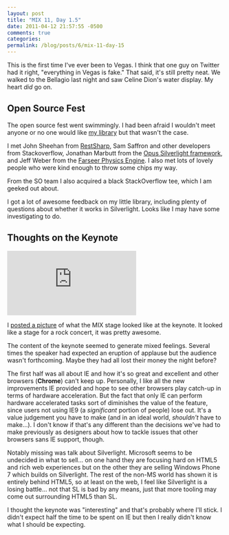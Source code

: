 ```yaml
---
layout: post
title: "MIX 11, Day 1.5"
date: 2011-04-12 21:57:55 -0500
comments: true
categories:
permalink: /blog/posts/6/mix-11-day-15
---
```


This is the first time I've ever been to Vegas. I think that one guy on Twitter had it right, "everything in Vegas is fake." That said, it's still pretty neat. We walked to the Bellagio last night and saw Celine Dion's water display. My heart *did* go on.

## Open Source Fest

The open source fest went swimmingly. I had been afraid I wouldn't meet anyone or no one would like [my library](http://github.com/kamranayub/.JSON) but that wasn't the case.

I met John Sheehan from [RestSharp](http://restsharp.org/), Sam Saffron and other developers from Stackoverflow, Jonathan Marbutt from the [Opus Silverlight framework](http://opus.codeplex.com/), and Jeff Weber from the [Farseer Physics Engine](http://farseerphysics.codeplex.com/). I also met lots of lovely people who were kind enough to throw some chips my way.

From the SO team I also acquired a black StackOverflow tee, which I am geeked out about.

I got a lot of awesome feedback on my little library, including plenty of questions about whether it works in Silverlight. Looks like I may have some investigating to do.

## Thoughts on the Keynote

![Keynote stage](http://desmond.yfrog.com/Himg620/scaled.php?tn=0&server=620&filename=zjpwp.jpg&xsize=640&ysize=640)

I [posted a picture](http://yfrog.com/h8zjpwpj) of what the MIX stage looked like at the keynote. It looked like a stage for a rock concert, it was pretty awesome.

The content of the keynote seemed to generate mixed feelings. Several times the speaker had expected an eruption of applause but the audience wasn't forthcoming. Maybe they had all lost their money the night before?

The first half was all about IE and how it's so great and excellent and other browsers (**Chrome**) can't keep up. Personally, I like all the new improvements IE provided and hope to see other browsers play catch-up in terms of hardware acceleration. But the fact that only IE can perform hardware accelerated tasks sort of diminishes the value of the feature, since users not using IE9 (a *significant* portion of people) lose out. It's a value judgement you have to make (and in an ideal world, *shouldn't* have to make...). I don't know if that's any different than the decisions we've had to make previously as designers about how to tackle issues that other browsers sans IE support, though.

Notably missing was talk about Silverlight. Microsoft seems to be undecided in what to sell... on one hand they are focusing hard on HTML5 and rich web experiences but on the other they are selling Windows Phone 7 which builds on Silverlight. The rest of the non-MS world has shown it is entirely behind HTML5, so at least on the web, I feel like Silverlight is a losing battle... not that SL is bad by any means, just that more tooling may come out surrounding HTML5 than SL.

I thought the keynote was "interesting" and that's probably where I'll stick. I didn't expect half the time to be spent on IE but then I really didn't know what I should be expecting.